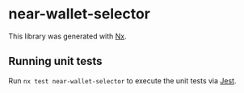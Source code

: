 # near-wallet-selector

This library was generated with [Nx](https://nx.dev).

## Running unit tests

Run `nx test near-wallet-selector` to execute the unit tests via [Jest](https://jestjs.io).
